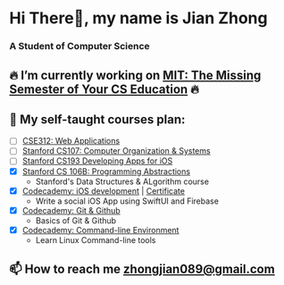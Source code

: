 Hi There👋, my name is Jian Zhong
===

### A Student of Computer Science

🔥 I’m currently working on [MIT: The Missing Semester of Your CS Education](https://missing.csail.mit.edu) 🔥
---

🌱 My self-taught courses plan:
---
- [ ] [CSE312: Web Applications](https://cse312.com)
- [ ] [Stanford CS107: Computer Organization & Systems](https://cs.stanford.edu/degrees/undergrad/Requirements.shtml) 
- [ ] [Stanford CS193 Developing Apps for iOS](https://cs193p.sites.stanford.edu)
- [x] [Stanford CS 106B: Programming Abstractions](https://github.com/a2677331/My-Solutions-Stanford-CS106B-HW)
	+ Stanford's Data Structures & ALgorithm course
- [x] [Codecademy: iOS development](https://www.codecademy.com/profiles/jianZ5320566309/certificates/61e87909d59db0001779401a) | [Certificate](https://www.codecademy.com/profiles/jianZ5320566309/certificates/61e87909d59db0001779401a)
	+ Write a social iOS App using SwiftUI and Firebase
- [x] [Codecademy: Git & Github](https://www.codecademy.com/profiles/jianZ5320566309/certificates/a8ab218d5950c29861635cc0bf12fd13)
	+ Basics of Git & Github
- [x] [Codecademy: Command-line Environment](https://www.codecademy.com/profiles/jianZ5320566309/certificates/c87ba0541f8be78bc2f4ba1128233f6f)
	+ Learn Linux Command-line tools

📫 How to reach me zhongjian089@gmail.com
---
